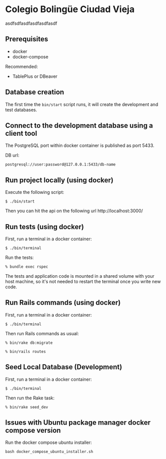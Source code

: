# Colegio Bolingüe Ciudad Vieja
asdfsdfasdfasdfasdfasdf
## Prerequisites

* docker
* docker-compose

Recommended:

* TablePlus or DBeaver

## Database creation

The first time the `bin/start` script runs, it will create the development and test databases.

## Connect to the development database using a client tool

The PostgreSQL port within docker container is published as port 5433.

DB url:

```
postgresql://user:password@127.0.0.1:5433/db-name
```

## Run project locally (using docker)

Execute the following script:

```
$ ./bin/start
```

Then you can hit the api on the following url http://localhost:3000/

## Run tests (using docker)

First, run a terminal in a docker container:

```
$ ./bin/terminal
```

Run the tests:

```
% bundle exec rspec
```

The tests and application code is mounted in a shared volume with your host machine, so it's not needed to restart the terminal once you write new code.

## Run Rails commands (using docker)


First, run a terminal in a docker container:

```
$ ./bin/terminal
```

Then run Rails commands as usual:

```
% bin/rake db:migrate
```

```
% bin/rails routes
```

## Seed Local Database (Development)

First, run a terminal in a docker container:

```
$ ./bin/terminal
```

Then run the Rake task:

```
% bin/rake seed_dev
```

## Issues with Ubuntu package manager docker compose version

Run the docker compose ubuntu installer:

```
bash docker_compose_ubuntu_installer.sh
```
